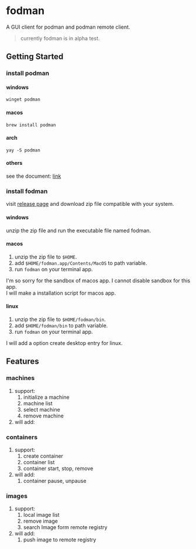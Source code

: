 # fodman

A GUI client for podman and podman remote client.

> currently fodman is in alpha test.

## Getting Started

### install podman

#### windows

`winget podman`

#### macos

`brew install podman`

#### arch

`yay -S podman`

#### others

see the document: [link](https://podman.io/getting-started/installation)

### install fodman

visit [release page](https://github.com/snowmerak/fodman/releases) and download zip file compatible with your system.

#### windows

unzip the zip file and run the executable file named fodman.

#### macos

1. unzip the zip file to `$HOME`.
2. add `$HOME/fodman.app/Contents/MacOS` to path variable.
3. run `fodman` on your terminal app.

I'm so sorry for the sandbox of macos app. I cannot disable sandbox for this app.  
I will make a installation script for macos app.

#### linux

1. unzip the zip file to `$HOME/fodman/bin`.
2. add `$HOME/fodman/bin` to path variable.
3. run `fodman` on your terminal app.

I will add a option create desktop entry for linux.

## Features

### machines

1. support: 
   1. initialize a machine
   2. machine list
   3. select machine
   4. remove machine
2. will add:

### containers

1. support: 
   1. create container
   2. container list
   3. container start, stop, remove
2. will add:
   1. container pause, unpause

### images

1. support: 
   1. local image list
   2. remove image
   3. search Image form remote registry
2. will add:
   1. push image to remote registry

